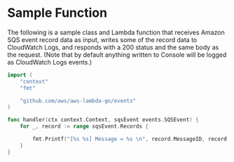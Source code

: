 
# Sample Function

The following is a sample class and Lambda function that receives Amazon SQS event record data as input, writes some of the record data to CloudWatch Logs, and responds with a 200 status and the same body as the request. (Note that by default anything written to Console will be logged as CloudWatch Logs events.)

```go
import (
	"context"
	"fmt"

	"github.com/aws/aws-lambda-go/events"
)

func handler(ctx context.Context, sqsEvent events.SQSEvent) {
	for _, record := range sqsEvent.Records {

		fmt.Printf("[%s %s] Message = %s \n", record.MessageID, record.ReceiptHandle, record.Body)
	}
}
```
